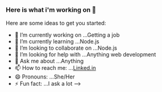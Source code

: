 ### Here is what i'm working on 👋


Here are some ideas to get you started:

- 🔭 I’m currently working on ...Getting a job
- 🌱 I’m currently learning ...Node.js
- 👯 I’m looking to collaborate on ...Node.js
- 🤔 I’m looking for help with ...Anything web development
- 💬 Ask me about ...Anything
- 📫 How to reach me: ...[Linked.in](https://www.linkedin.com/in/bohlokoa-tsepiso-morite-501b94160)
- 😄 Pronouns: ...She/Her
- ⚡ Fun fact: ...I ask a lot
-->
